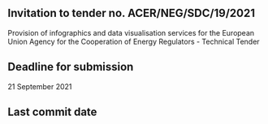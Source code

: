 ## Invitation to tender no. ACER/NEG/SDC/19/2021
Provision of infographics and data visualisation services for the European Union Agency for the Cooperation of Energy Regulators - Technical Tender

## Deadline for submission
21 September 2021

## Last commit date
